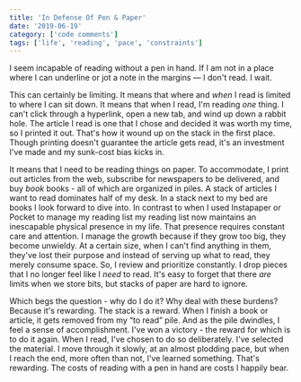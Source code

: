 ```yaml
---
title: 'In Defense Of Pen & Paper'
date: '2019-06-19'
category: ['code comments']
tags: ['life', 'reading', 'pace', 'constraints']
---
```


I seem incapable of reading without a pen in hand. If I am not in a place where I can underline or jot a note in the margins — I don't read. I wait.

This can certainly be limiting. It means that where and _when_ I read is limited to where I can sit down. It means that when I read, I'm reading _one_ thing. I can't click through a hyperlink, open a new tab, and wind up down a rabbit hole. The article I read is one that I chose and decided it was worth my time, so I printed it out. That's how it wound up on the stack in the first place. Though printing doesn't guarantee the article gets read, it's an investment I've made and my sunk-cost bias kicks in.

It means that I need to be reading things on paper. To accommodate, I print out articles from the web, subscribe for newspapers to be delivered, and buy _book_ books - all of which are organized in piles. A stack of articles I want to read dominates half of my desk. In a stack next to my bed are books I look forward to dive into. In contrast to when I used Instapaper or Pocket to manage my reading list my reading list now maintains an inescapable physical presence in my life. That presence requires constant care and attention. I manage the growth because if they grow too big, they become unwieldy. At a certain size, when I can't find anything in them, they've lost their purpose and instead of serving up what to read, they merely consume space. So, I review and prioritize constantly. I drop pieces that I no longer feel like I _need_ to read. It's easy to forget that there _are_ limits when we store bits, but stacks of paper are hard to ignore.

Which begs the question - why do I do it? Why deal with these burdens? Because it's rewarding. The stack is a reward. When I finish a book or article, it gets removed from my “to read” pile. And as the pile dwindles, I feel a sense of accomplishment. I've won a victory - the reward for which is to do it again. When I read, I've chosen to do so deliberately. I've selected the material. I move through it slowly, at an almost plodding pace, but when I reach the end, more often than not, I've learned something. That's rewarding. The costs of reading with a pen in hand are costs I happily bear.
